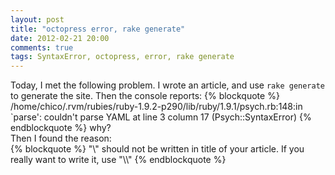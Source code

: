 ```yaml
---
layout: post
title: "octopress error, rake generate"
date: 2012-02-21 20:00
comments: true
tags: SyntaxError, octopress, error, rake generate
---
```

Today, I met the following problem. I wrote an article, and use `rake generate` to generate the site. Then the console reports:
{% blockquote %}
/home/chico/.rvm/rubies/ruby-1.9.2-p290/lib/ruby/1.9.1/psych.rb:148:in `parse': couldn't parse YAML at line 3 column 17 (Psych::SyntaxError)
{% endblockquote %}
why?     
Then I found the reason:   
{% blockquote %}
  "\\" should not be written in title of your article. If you really want to write it, use "\\\\"
{% endblockquote %}
